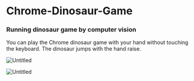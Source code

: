 # Chrome-Dinosaur-Game
### Running dinosaur game by computer vision

You can play the Chrome dinosaur game with your hand without touching the keyboard. The dinosaur jumps with the hand raise.

![Untitled](https://user-images.githubusercontent.com/20543988/189477680-1615fcb3-1b92-4be9-8045-d47443bb400f.png)


![Untitled](https://user-images.githubusercontent.com/20543988/189480404-bd6ea99b-ae99-453c-bb63-ee0b6b1b1016.png)
